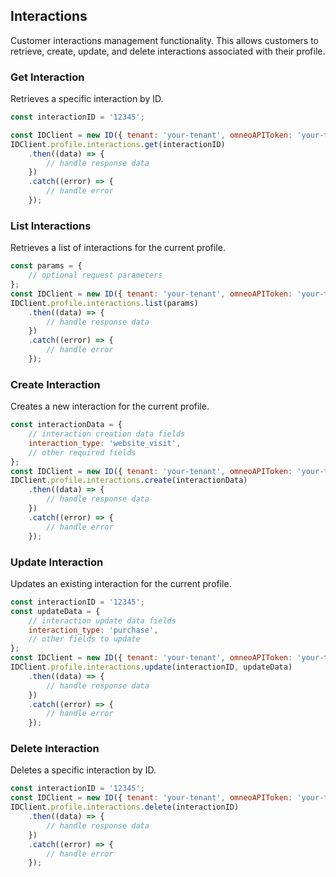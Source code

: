 ## Interactions

Customer interactions management functionality.
This allows customers to retrieve, create, update, and delete interactions associated with their profile.

### Get Interaction
Retrieves a specific interaction by ID.

```javascript
const interactionID = '12345';

const IDClient = new ID({ tenant: 'your-tenant', omneoAPIToken: 'your-token', config: {} })
IDClient.profile.interactions.get(interactionID)
    .then((data) => {
        // handle response data
    })
    .catch((error) => {
        // handle error
    });
```

### List Interactions

Retrieves a list of interactions for the current profile.
```javascript
const params = {
    // optional request parameters
};
const IDClient = new ID({ tenant: 'your-tenant', omneoAPIToken: 'your-token', config: {} })
IDClient.profile.interactions.list(params)
    .then((data) => {
        // handle response data
    })
    .catch((error) => {
        // handle error
    });
```

### Create Interaction

Creates a new interaction for the current profile.
```javascript
const interactionData = {
    // interaction creation data fields
    interaction_type: 'website_visit',
    // other required fields
};
const IDClient = new ID({ tenant: 'your-tenant', omneoAPIToken: 'your-token', config: {} })
IDClient.profile.interactions.create(interactionData)
    .then((data) => {
        // handle response data
    })
    .catch((error) => {
        // handle error
    });
```

### Update Interaction

Updates an existing interaction for the current profile.
```javascript
const interactionID = '12345';
const updateData = {
    // interaction update data fields
    interaction_type: 'purchase',
    // other fields to update
};
const IDClient = new ID({ tenant: 'your-tenant', omneoAPIToken: 'your-token', config: {} })
IDClient.profile.interactions.update(interactionID, updateData)
    .then((data) => {
        // handle response data
    })
    .catch((error) => {
        // handle error
    });
```

### Delete Interaction

Deletes a specific interaction by ID.
```javascript
const interactionID = '12345';
const IDClient = new ID({ tenant: 'your-tenant', omneoAPIToken: 'your-token', config: {} })
IDClient.profile.interactions.delete(interactionID)
    .then((data) => {
        // handle response data
    })
    .catch((error) => {
        // handle error
    });
```